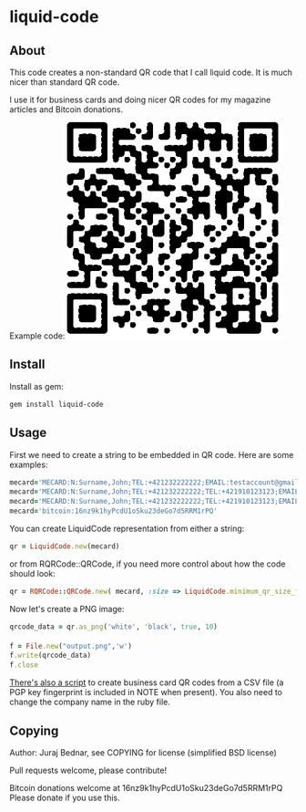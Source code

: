 liquid-code
===========

About
-----
This code creates a non-standard QR code that I call liquid code. It is much
nicer than standard QR code.

I use it for business cards and doing nicer QR codes for my magazine articles
and Bitcoin donations.

Example code:
![alt text](https://github.com/jooray/liquid_code/raw/master/sample.png "Example liquid QR code")

Install
-------

Install as gem:

```bash
gem install liquid-code
```

Usage
-----

First we need to create a string to be embedded in QR code. Here are some
examples:

```ruby
mecard='MECARD:N:Surname,John;TEL:+421232222222;EMAIL:testaccount@gmail.com;;'
mecard='MECARD:N:Surname,John;TEL:+421232222222;TEL:+421910123123;EMAIL:testaccount@gmail.com;;'
mecard='MECARD:N:Surname,John;TEL:+421232222222;TEL:+421910123123;EMAIL:testaccount@gmail.com;NOTE:PGP AAEAAA70 FP A2A5AAA872938472938472938472834729847870;;'
mecard='bitcoin:16nz9k1hyPcdU1oSku23deGo7d5RRM1rPQ'
```

You can create LiquidCode representation from either a string:

```ruby
qr = LiquidCode.new(mecard)
```

or from RQRCode::QRCode, if you need more control about how the code
should look:

```ruby
qr = RQRCode::QRCode.new( mecard, :size => LiquidCode.minimum_qr_size_from_string(mecard), :level => :h )
```

Now let's create a PNG image:

```ruby
qrcode_data = qr.as_png('white', 'black', true, 10)

f = File.new("output.png",'w')
f.write(qrcode_data)
f.close
```


[There's also a script](examples/business_card_from_csv.rb) to create business card QR codes
from a CSV file (a PGP key fingerprint is included in NOTE when present). You
also need to change the company name in the ruby file.

Copying
-------

Author: Juraj Bednar, see COPYING for license (simplified BSD license)

Pull requests welcome, please contribute!

Bitcoin donations welcome at 16nz9k1hyPcdU1oSku23deGo7d5RRM1rPQ
Please donate if you use this.

